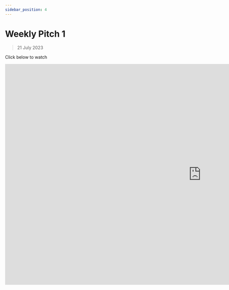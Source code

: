 ```yaml
---
sidebar_position: 4
---
```


# Weekly Pitch 1
> 21 July 2023

Click below to watch
<!-- [![Pitch 1 Youtube Video](./img/2023-07-21/pitch1.jpg)](https://youtu.be/ub4531z5RNs) -->
<iframe width="1280" height="720" src="https://www.youtube.com/embed/ub4531z5RNs" title="YouTube video player" frameborder="0" allow="accelerometer; autoplay; clipboard-write; encrypted-media; gyroscope; picture-in-picture; web-share" allowfullscreen></iframe>
